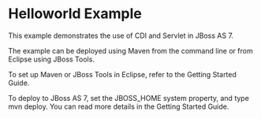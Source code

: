 Helloworld Example
==================

This example demonstrates the use of CDI and Servlet in JBoss AS 7.

The example can be deployed using Maven from the command line or from Eclipse using
JBoss Tools.

To set up Maven or JBoss Tools in Eclipse, refer to the Getting Started Guide.

To deploy to JBoss AS 7, set the JBOSS_HOME system property, and type mvn deploy. You
can read more details in the Getting Started Guide.